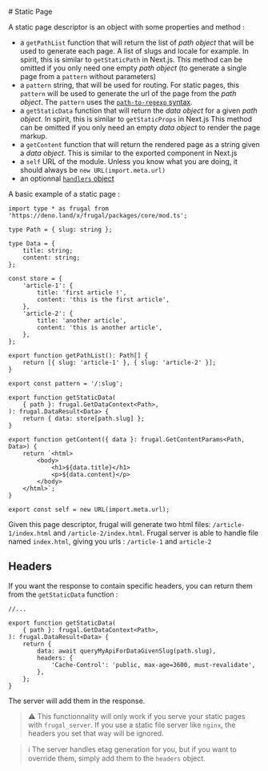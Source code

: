 # Static Page

A static page descriptor is an object with some properties and method :

- a `getPathList` function that will return the list of _path object_ that will be used to generate each page. A list of slugs and locale for example. In spirit, this is similar to `getStaticPath` in Next.js. This method can be omitted if you only need one empty _path object_ (to generate a single page from a `pattern` without parameters)
- a `pattern` string, that will be used for routing. For static pages, this `pattern` will be used to generate the url of the page from the _path object_. The `pattern` uses the [`path-to-regexp` syntax](https://github.com/pillarjs/path-to-regexp).
- a `getStaticData` function that will return the _data object_ for a given _path object_. In spirit, this is similar to `getStaticProps` in Next.js This method can be omitted if you only need an empty _data object_ to render the page markup.
- a `getContent` function that will return the rendered page as a string given a _data object_. This is similar to the exported component in Next.js
- a `self` URL of the module. Unless you know what you are doing, it should always be `new URL(import.meta.url)`
- an optionnal [`handlers` object](/docs/concepts/page-descriptor/handlers)

A basic example of a static page :

```tsx
import type * as frugal from 'https://deno.land/x/frugal/packages/core/mod.ts';

type Path = { slug: string };

type Data = {
    title: string;
    content: string;
};

const store = {
    'article-1': {
        title: 'first article !',
        content: 'this is the first article',
    },
    'article-2': {
        title: 'another article',
        content: 'this is another article',
    },
};

export function getPathList(): Path[] {
    return [{ slug: 'article-1' }, { slug: 'article-2' }];
}

export const pattern = '/:slug';

export function getStaticData(
    { path }: frugal.GetDataContext<Path>,
): frugal.DataResult<Data> {
    return { data: store[path.slug] };
}

export function getContent({ data }: frugal.GetContentParams<Path, Data>) {
    return `<html>
        <body>
            <h1>${data.title}</h1>
            <p>${data.content}</p>
        </body>
    </html>`;
}

export const self = new URL(import.meta.url);
```

Given this page descriptor, frugal will generate two html files: `/article-1/index.html` and `/article-2/index.html`. Frugal server is able to handle file named `index.html`, giving you urls : `/article-1` and `article-2`

## Headers

If you want the response to contain specific headers, you can return them from the `getStaticData` function :

```tsx
//...

export function getStaticData(
    { path }: frugal.GetDataContext<Path>,
): frugal.DataResult<Data> {
    return {
        data: await queryMyApiForDataGivenSlug(path.slug),
        headers: {
            'Cache-Control': 'public, max-age=3600, must-revalidate',
        },
    };
}
```

The server will add them in the response.

> ⚠️ This functionnality will only work if you serve your static pages with `frugal_server`. If you use a static file server like `nginx`, the headers you set that way will be ignored.

> ℹ️ The server handles etag generation for you, but if you want to override them, simply add them to the `headers` object.
